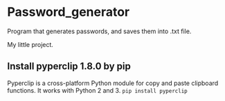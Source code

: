 # Password_generator
Program that generates passwords, and saves them into .txt file.

My little project.

## Install pyperclip 1.8.0 by pip
Pyperclip is a cross-platform Python module for copy and paste clipboard functions. It works with Python 2 and 3.
`pip install pyperclip`

